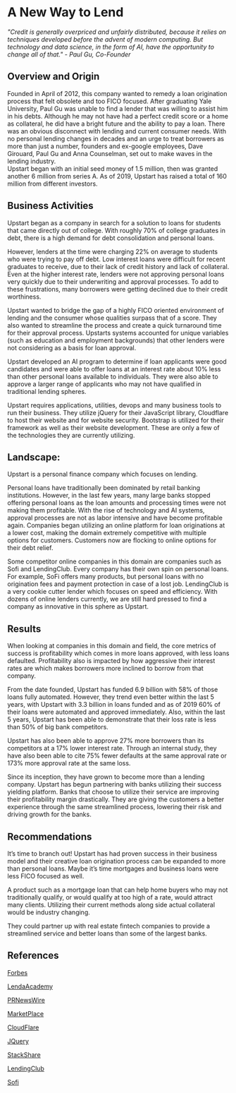 # A New Way to Lend
*"Credit is generally overpriced and unfairly distributed, because it relies on techniques developed before the advent of modern computing. But technology and data science, in the form of AI, have the opportunity to change all of that." - Paul Gu, Co-Founder*

## Overview and Origin
Founded in April of 2012, this company wanted to remedy a loan origination process that felt obsolete and too FICO focused.  After graduating Yale University, Paul Gu was unable to find a lender that was willing to assist him in his debts.  Although he may not have had a perfect credit score or a home as collateral, he did have a bright future and the ability to pay a loan.  There was an obvious disconnect with lending and current consumer needs.
With no personal lending changes in decades and an urge to treat borrowers as more than just a number, founders and ex-google employees, Dave Girouard, Paul Gu and Anna Counselman, set out to make waves in the lending industry.  
Upstart began with an initial seed money of 1.5 million, then was granted another 6 million from series A.  As of 2019, Upstart has raised a total of 160 million from different investors.

## Business Activities
Upstart began as a company in search for a solution to loans for students that came directly out of college.  With roughly 70% of college graduates in debt, there is a high demand for debt consolidation and personal loans.

However, lenders at the time were charging 22% on average to students who were trying to pay off debt.  Low interest loans were difficult for recent graduates to receive, due to their lack of credit history and lack of collateral.  Even at the higher interest rate, lenders were not approving personal loans very quickly due to their underwriting and approval processes.  To add to these frustrations, many borrowers were getting declined due to their credit worthiness.

Upstart wanted to bridge the gap of a highly FICO oriented environment of lending and the consumer whose qualities surpass that of a score.  They also wanted to streamline the process and create a quick turnaround time for their approval process. Upstarts systems accounted for unique variables (such as education and employment backgrounds) that other lenders were not considering as a basis for loan approval.  

Upstart developed an AI program to determine if loan applicants were good candidates and were able to offer loans at an interest rate about 10% less than other personal loans available to individuals.  They were also able to approve a larger range of applicants who may not have qualified in traditional lending spheres.


Upstart requires applications, utilities, devops and many business tools to run their business.  They utilize jQuery for their JavaScript library, Cloudflare to host their website and for website security. Bootstrap is utilized for their framework as well as their website development.   These are only a few of the technologies they are currently utilizing. 


## Landscape:

Upstart is a personal finance company which focuses on lending.  

Personal loans have traditionally been dominated by retail banking institutions.  However, in the last few years, many large banks stopped offering personal loans as the loan amounts and processing times were not making them profitable.  With the rise of technology and AI systems, approval processes are not as labor intensive and have become profitable again.  Companies began utilizing an online platform for loan originations at a lower cost, making the domain extremely competitive with multiple options for customers.  Customers now are flocking to online options for their debt relief.

Some competitor online companies in this domain are companies such as Sofi and LendingClub.  Every company has their own spin on personal loans.  For example, SoFi offers many products, but personal loans with no origination fees and payment protection in case of a lost job.  LendingClub is a very cookie cutter lender which focuses on speed and efficiency. With dozens of online lenders currently, we are still hard pressed to find a company as innovative in this sphere as Upstart.

## Results

When looking at companies in this domain and field, the core metrics of success is profitability which comes in more loans approved, with less loans defaulted.  Profitability also is impacted by how aggressive their interest rates are which makes borrowers more inclined to borrow from that company.

From the date founded, Upstart has funded 6.9 billion with 58% of those loans fully automated.  However, they trend even better within the last 5 years, with Upstart with 3.3 billion in loans funded and as of 2019 60% of their loans were automated and approved immediately.  Also, within the last 5 years, Upstart has been able to demonstrate that their loss rate is less than 50% of big bank competitors.  

Upstart has also been able to approve 27% more borrowers than its competitors at a 17% lower interest rate. Through an internal study, they have also been able to cite 75% fewer defaults at the same approval rate or 173% more approval rate at the same loss. 


Since its inception, they have grown to become more than a lending company.  Upstart has begun partnering with banks utilizing their success yielding platform.  Banks that choose to utilize their service are improving their profitability margin drastically.  They are giving the customers a better experience through the same streamlined process, lowering their risk and driving growth for the banks.


## Recommendations

It’s time to branch out!  Upstart has had proven success in their business model and their creative loan origination process can be expanded to more than personal loans.  Maybe it’s time mortgages and business loans were less FICO focused as well.

A product such as a mortgage loan that can help home buyers who may not traditionally qualify, or would qualify at too high of a rate, would attract many clients.  Utilizing their current methods along side actual collateral would be industry changing.

They could partner up with real estate fintech companies to provide a streamlined service and better loans than some of the largest banks. 


## References

[Forbes](https://www.forbes.com/sites/alexkonrad/2015/07/16/upstart-raises-35m-to-get-millennials-loans/#52fec1535f21)

[LendaAcademy](https://www.lendacademy.com/a-23-year-old-backed-by-mark-cuban-eric-schmidt-and-peter-thiel-leads-upstart-to-take-on-lending-club-and-prosper/)

[PRNewsWire](https://www.prnewswire.com/news-releases/ai-lender-upstart-raises-50m-and-announces-new-bank-partnerships-300825645.html)

[MarketPlace](https://www.marketplace.org/2019/09/30/70-of-college-students-graduate-with-debt-how-did-we-get-here/)

[CloudFlare](https://www.cloudflare.com/)

[JQuery](https://jquery.com/)

[StackShare](https://stackshare.io/upstart/upstart)

[LendingClub](https://www.lendingclub.com/loans/personal-loans)

[Sofi](https://www.sofi.com/)



